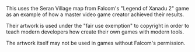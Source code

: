 This uses the Seran Village map from Falcom's "Legend of Xanadu 2" game as
an example of how a master video game creator achieved their results.

Their artwork is used under the "fair use exemption" to copyright in order
to teach modern developers how create their own games with modern tools.

The artwork itself may not be used in games without Falcom's permission.
